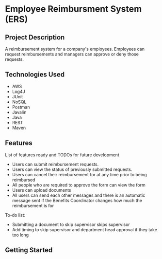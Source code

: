# Employee Reimbursment System (ERS)

## Project Description

A reimbursement system for a company's employees. Employees can request reimbursements and managers can approve or deny those requests.

## Technologies Used

* AWS
* Log4J
* JUnit
* NoSQL
* Postman
* Javalin
* Java
* REST
* Maven

## Features

List of features ready and TODOs for future development
* Users can submit reimbursement requests.
* Users can view the status of previously submitted requests.
* Users can cancel their reimbursement for at any time prior to being reimbursed
* All people who are required to approve the form can view the form
* Users can upload documents
* All users can send each other messages and there is an automatic message sent if the Benefits Coordinator changes how much the reimbursement is for

To-do list:
* Submitting a document to skip supervisor skips supervisor
* Add timing to skip supervisor and department head approval if they take too long
## Getting Started

